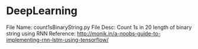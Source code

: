 # DeepLearning
File Name: count1sBinaryString.py
File Desc: Count 1s in 20 length of binary string using RNN
Reference: http://monik.in/a-noobs-guide-to-implementing-rnn-lstm-using-tensorflow/
